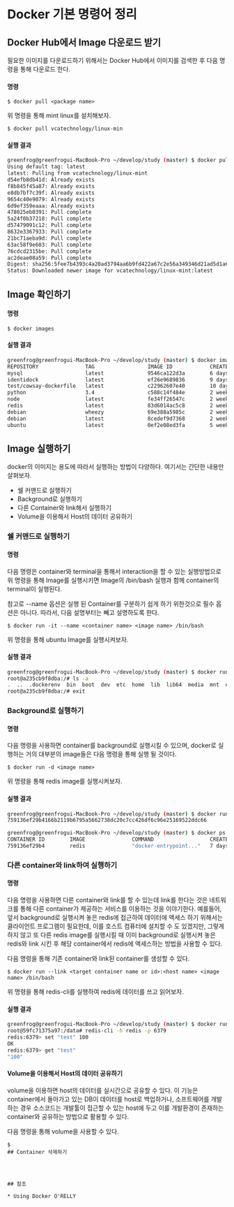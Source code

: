 # Docker 기본 명령어 정리

## Docker Hub에서 Image 다운로드 받기

필요한 이미지를 다운로드하기 위해서는 Docker Hub에서 이미지를 검색한 후 다음 명령을 통해 다운로드 한다.

#### 명령

```
$ docker pull <package name>
```

위 명령을 통해 mint linux를 설치해보자.

```
$ docker pull vcatechnology/linux-min
```

#### 실행 결과

```bash
greenfrog@greenfrogui-MacBook-Pro ~/develop/study (master) $ docker pull vcatechnology/linux-mint
Using default tag: latest
latest: Pulling from vcatechnology/linux-mint
d54efb8db41d: Already exists
f8b845f45a87: Already exists
e8db7bf7c39f: Already exists
9654c40e9079: Already exists
6d9ef359eaaa: Already exists
478025eb0391: Pull complete
5a24f0b37218: Pull complete
d57479091c12: Pull complete
8632e3367933: Pull complete
21bc71aeba9d: Pull complete
63ac58f9e603: Pull complete
76cdcd2315be: Pull complete
ac2deae08a59: Pull complete
Digest: sha256:5fee7b4393c4a20ad3794aa6b9fd422a67c2e56a349346d21ad5d1a63b6f9b09
Status: Downloaded newer image for vcatechnology/linux-mint:latest
```

## Image 확인하기

#### 명령

```
$ docker images
```

#### 실행 결과

```bash
greenfrog@greenfrogui-MacBook-Pro ~/develop/study (master) $ docker images
REPOSITORY               TAG                 IMAGE ID            CREATED             SIZE
mysql                    latest              9546ca122d3a        6 days ago          407 MB
identidock               latest              ef26e9689836        9 days ago          698 MB
test/cowsay-dockerfile   latest              c22962607e40        10 days ago         128 MB
python                   3.4                 c588c14f484e        2 weeks ago         685 MB
node                     latest              fe34ff26547c        2 weeks ago         666 MB
redis                    latest              83d6014ac5c8        2 weeks ago         184 MB
debian                   wheezy              69e388a5985c        2 weeks ago         85.3 MB
debian                   latest              8cedef9d7368        2 weeks ago         123 MB
ubuntu                   latest              0ef2e08ed3fa        5 weeks ago         130 MB
```

## Image 실행하기

docker의 이미지는 용도에 따라서 실행하는 방법이 다양하다. 여기서는 간단한 내용만 살펴보자.

* 쉘 커맨드로 실행하기
* Background로 실행하기
* 다른 Container와 link해서 실행하기
* Volume을 이용해서 Host의 데이터 공유하기

### 쉘 커맨드로 실행하기

#### 명령

다음 명령은 container와 terminal을 통해서 interaction을 할 수 있는 실행방법으로 위 명령을 통해 Image를 실행시키면 Image의 /bin/bash 실행과 함께 container의 terminal이 실행된다.

참고로 --name 옵션은 실행 된 Container를 구분하기 쉽게 하기 위한것으로 필수 옵션은 아니다. 따라서, 다음 설명부터는 빼고 설명하도록 한다.

```
$ docker run -it --name <container name> <image name> /bin/bash
```

위 명령을 통해 ubuntu Image를 실행시켜보자.

#### 실행 결과

```bash
greenfrog@greenfrogui-MacBook-Pro ~/develop/study (master) $ docker run -it --name ubuntu_test_by_greenfrog ubuntu /bin/bash
root@a235cb9f8dba:/# ls -a
.  ..  .dockerenv  bin  boot  dev  etc  home  lib  lib64  media  mnt  opt  proc  root  run  sbin  srv  sys  tmp  usr  var
root@a235cb9f8dba:/# exit
```

### Background로 실행하기

#### 명령

다음 명령을 사용하면 container를 background로 실행시킬 수 있으며, docker로 실행하는 거의 대부분의 image들은 다음 명령을 통해 실행 될 것이다.

```
$ docker run -d <image name>
```

위 명령을 통해 redis image를 실행시켜보자.

#### 실행 결과

```bash
greenfrog@greenfrogui-MacBook-Pro ~/develop/study (master) $ docker run --name redis_test_by_greenfrog -d redis
759136ef29b4166b2119b6795a5662738dc20c7cc426df6c96e25169522ddc66

greenfrog@greenfrogui-MacBook-Pro ~/develop/study (master) $ docker ps
CONTAINER ID        IMAGE               COMMAND                  CREATED             STATUS              PORTS               NAMES
759136ef29b4        redis               "docker-entrypoint..."   7 days ago          Up 37 seconds       6379/tcp            redis_test_by_greenfrog
```

### 다른 container와 link하여 실행하기

#### 명령

다음 명령을 사용하면 다른 container와 link를 할 수 있는데 link를 한다는 것은 네트워크를 통해 다른 container가 제공하는 서비스를 이용하는 것을 이야기한다.
예를들어, 앞서 background로 실행시켜 놓은 redis에 접근하여 데이터에 액세스 하기 위해서는 클라이언트 프로그램이 필요한데, 이를 호스트 컴퓨터에 설치할 수 도 있겠지만, 그렇게 하지 않고 또 다른 redis image를 실행시킬 때 이미 background로 실행시켜 놓은 redis와 link 시킨 후 해당 container에서 redis에 액세스하는 방법을 사용할 수 있다.

다음 명령을 통해 기존 container와 link된 container를 생성할 수 있다.

```
$ docker run --link <target container name or id>:<host name> <image name> /bin/bash
```

위 명령을 통해 redis-cli를 실행하여 redis에 데이터를 쓰고 읽어보자.

#### 실행 결과

```bash
greenfrog@greenfrogui-MacBook-Pro ~/develop/study (master) $ docker run -it --name g_redis_client --link redis_test_by_greenfrog:redis redis /bin/bash
root@59fc71375a97:/data# redis-cli -h redis -p 6379
redis:6379> set "test" 100
OK
redis:6379> get "test"
"100"
```

#### Volume을 이용해서 Host의 데이터 공유하기

volume을 이용하면 host의 데이터를 실시간으로 공유할 수 있다. 이 기능은 container에서 돌아가고 있는 DB이 데이터를 host로 백업하거나, 소프트웨어를 개발하는 경우 소스코드는 개발툴이 접근할 수 있는 host에 두고 이를 개발환경이 존재하는 container와 공유하는 방법으로 활용할 수 있다.

다음 명령을 통해 volume을 사용할 수 있다.

```
$
## Container 삭제하기




## 참조

* Using Docker O'RELLY
